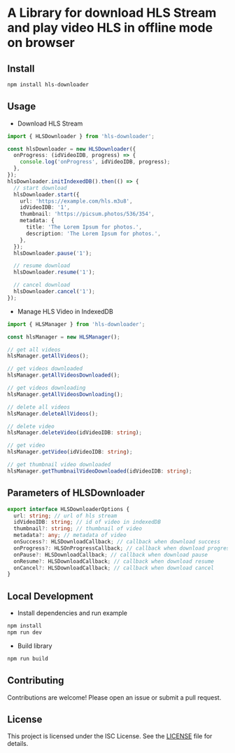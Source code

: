 # A Library for download HLS Stream and play video HLS in offline mode on browser

## Install
```bash
npm install hls-downloader
```

## Usage
- Download HLS Stream
```ts
import { HLSDownloader } from 'hls-downloader';

const hlsDownloader = new HLSDownloader({
  onProgress: (idVideoIDB, progress) => {
    console.log('onProgress', idVideoIDB, progress);
  },
});
hlsDownloader.initIndexedDB().then(() => {
  // start download
  hlsDownloader.start({
    url: 'https://example.com/hls.m3u8',
    idVideoIDB: '1',
    thumbnail: 'https://picsum.photos/536/354',
    metadata: {
      title: 'The Lorem Ipsum for photos.',
      description: 'The Lorem Ipsum for photos.',
    },
  });
  hlsDownloader.pause('1');

  // resume download
  hlsDownloader.resume('1');

  // cancel download
  hlsDownloader.cancel('1');
});
```

- Manage HLS Video in IndexedDB
```ts
import { HLSManager } from 'hls-downloader';

const hlsManager = new HLSManager();

// get all videos 
hlsManager.getAllVideos();

// get videos downloaded
hlsManager.getAllVideosDownloaded();  

// get videos downloading
hlsManager.getAllVideosDownloading();

// delete all videos
hlsManager.deleteAllVideos();

// delete video
hlsManager.deleteVideo(idVideoIDB: string);

// get video
hlsManager.getVideo(idVideoIDB: string);

// get thumbnail video downloaded
hlsManager.getThumbnailVideoDownloaded(idVideoIDB: string);

```

## Parameters of HLSDownloader
```ts
export interface HLSDownloaderOptions {
  url: string; // url of hls stream
  idVideoIDB: string; // id of video in indexedDB
  thumbnail?: string; // thumbnail of video
  metadata?: any; // metadata of video
  onSuccess?: HLSDownloadCallback; // callback when download success
  onProgress?: HLSOnProgressCallback; // callback when download progress
  onPause?: HLSDownloadCallback; // callback when download pause
  onResume?: HLSDownloadCallback; // callback when download resume
  onCancel?: HLSDownloadCallback; // callback when download cancel
}
```

## Local Development

- Install dependencies and run example
```bash
npm install
npm run dev
```
- Build library
```bash
npm run build
```

## Contributing

Contributions are welcome! Please open an issue or submit a pull request.

## License

This project is licensed under the ISC License. See the [LICENSE](LICENSE) file for details.